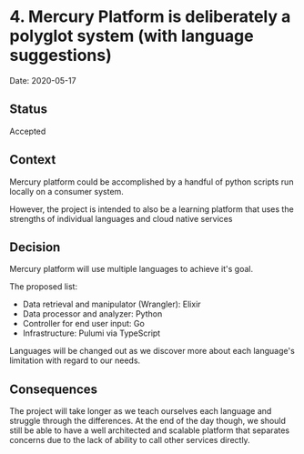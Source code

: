 # 4. Mercury Platform is deliberately a polyglot system (with language suggestions)

Date: 2020-05-17

## Status

Accepted

## Context

Mercury platform could be accomplished by a handful of python scripts run locally on a consumer system.

However, the project is intended to also be a learning platform that uses the strengths of individual languages and cloud native services

## Decision

Mercury platform will use multiple languages to achieve it's goal.

The proposed list:
- Data retrieval and manipulator (Wrangler): Elixir
- Data processor and analyzer: Python
- Controller for end user input: Go
- Infrastructure: Pulumi via TypeScript

Languages will be changed out as we discover more about each language's limitation with regard to our needs.

## Consequences

The project will take longer as we teach ourselves each language and struggle through the differences. At the end of the day though, we should still be able to have a well architected and scalable platform that separates concerns due to the lack of ability to call other services directly.

